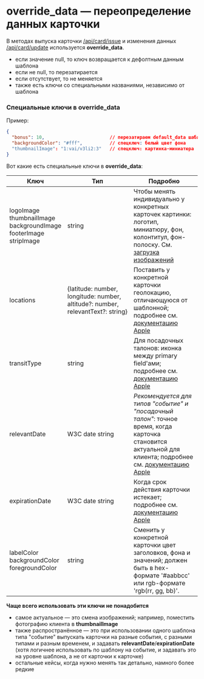 # override_data — переопределение данных карточки

В методах выпуска карточки [/api/card/issue](./cards.md#post-/api/card/issue-—-выпуск-карты) и изменения данных [/api/card/update](./cards.md#post-/api/card/{card_id}/update-—-изменение-данных-карты)
используется **override_data**. 

- если значение null, то ключ возвращается к дефолтным данным шаблона
- если не null, то перезатирается
- если отсутствует, то не меняется
- также есть ключи со специальными названиями, независимо от шаблона

### Специальные ключи в override_data

Пример:

```json
{
  "bonus": 10,                        // перезатираем default_data шаблона
  "backgroundColor": "#fff",          // спецключ: белый цвет фона
  "thumbnailImage": "1:vai/v3li2:3"   // спецключ: картинка-миниатюра
}
```

Вот какие есть специальные ключи в **override_data**:

Ключ | Тип | Подробно
-----|-----|---------
logoImage<br>thumbnailImage<br>backgroundImage<br>footerImage<br>stripImage | string | Чтобы менять индивидуально у конкретных карточек картинки: логотип, миниатюру, фон, колонтитул, фон-полоску. См. [загрузка изображений](./working-with-api.md#загрузка-изображений)
locations | {latitude: number,<br>longitude: number,<br>altitude?: number,<br>relevantText?: string} | Поставить у конкретной карточки геолокацию, отличающуюся от шаблонной; подробнее см. [документацию Apple](https://developer.apple.com/library/content/documentation/UserExperience/Reference/PassKit_Bundle/Chapters/LowerLevel.html#//apple_ref/doc/uid/TP40012026-CH3-SW2)
transitType | string | Для посадочных талонов: иконка между primary field'ами; подробнее см. [документацию Apple](https://developer.apple.com/library/content/documentation/UserExperience/Reference/PassKit_Bundle/Chapters/LowerLevel.html#//apple_ref/doc/uid/TP40012026-CH3-SW1)
relevantDate | W3C date string | *Рекомендуется для типов "событие" и "посадочный талон"*: точное время, когда карточка становится актуальной для клиента; подробнее см. [документацию Apple](https://developer.apple.com/library/content/documentation/UserExperience/Reference/PassKit_Bundle/Chapters/TopLevel.html#//apple_ref/doc/uid/TP40012026-CH2-SW2)
expirationDate | W3C date string | Когда срок действия карточки истекает; подробнее см. [документацию Apple](https://developer.apple.com/library/content/documentation/UserExperience/Reference/PassKit_Bundle/Chapters/TopLevel.html#//apple_ref/doc/uid/TP40012026-CH2-SW2)
labelColor<br>backgroundColor<br>foregroundColor | string | Сменить у конкретной карточки цвет заголовков, фона и значений; должен быть в hex-формате '#aabbcc' или rgb-формате 'rgb(rr, gg, bb)'.  

**Чаще всего использовать эти ключи не понадобится**
 
* самое актуальное — это смена изображений; например, поместить фотографию клиента в **thumbnailImage**
* также распространённое — это при использовании одного шаблона типа "событие" выпускать карточки на разные события, с разными типами и разным временем, и задавать **relevantDate**/**expirationDate** (хотя логичнее использовать по шаблону на событие, и задавать это на уровне шаблона, а не от карточки к карточке)
* остальные кейсы, когда нужно менять так детально, намного более редкие     

